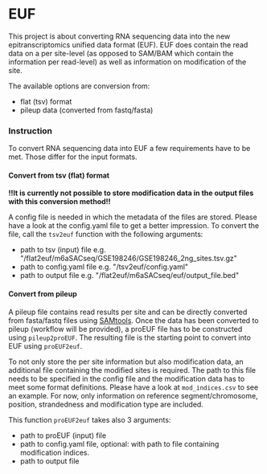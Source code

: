 # EUF

This project is about converting RNA sequencing data into the new epitranscriptomics unified data format (EUF). 
EUF does contain the read data on a per site-level (as opposed to SAM/BAM which contain the information per read-level) 
as well as information on modification of the site. 

The available options are conversion from: 
- flat (tsv) format
- pileup data (converted from fastq/fasta)

### Instruction

To convert RNA sequencing data into EUF a few requirements have to be met. 
Those differ for the input formats. 

#### Convert from tsv (flat) format
**!!It is currently not possible to store modification data in the output files with this conversion method!!**

A config file is needed in which the metadata of the files are stored. 
Please have a look at the config.yaml file to get a better impression. 
To convert the file, call the `tsv2euf` function with the following arguments: 
- path to tsv (input) file e.g. "/flat2euf/m6aSACseq/GSE198246/GSE198246_2ng_sites.tsv.gz"
- path to config.yaml file e.g. "/tsv2euf/config.yaml"
- path to output file e.g. "/flat2euf/m6aSACseq/euf/output_file.bed"

#### Convert from pileup
A pileup file contains read results per site and can be directly converted from fasta/fastq files using [SAMtools](http://www.htslib.org/).
Once the data has been converted to pileup (workflow will be provided), a proEUF file has to be constructed using `pileup2proEUF`.
The resulting file is the starting point to convert into EUF using `proEUF2euf`. 

To not only store the per site information but also modification data, an additional file containing the modified sites is required. 
The path to this file needs to be specified in the config file and the modification data has to meet some format definitions. 
Please have a look at `mod_indices.csv` to see an example. 
For now, only information on reference segment/chromosome, position, strandedness and modification type are included. 


This function `proEUF2euf` takes also 3 arguments: 
- path to proEUF (input) file
- path to config.yaml file, optional: with path to file containing modification indices. 
- path to output file 

